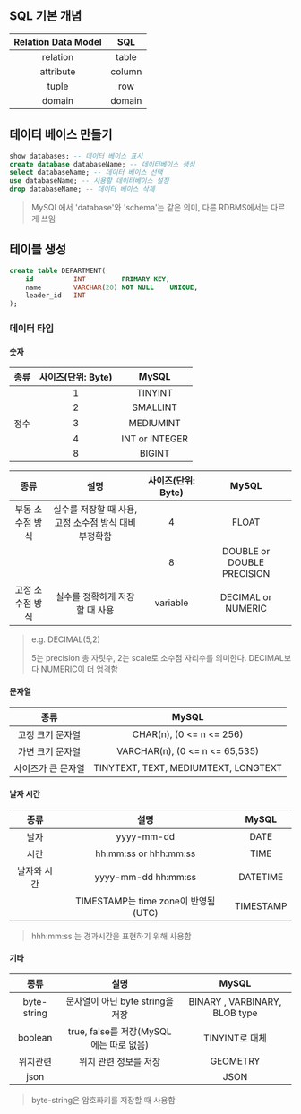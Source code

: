 ## SQL 기본 개념

| Relation Data Model |  SQL   |
| :-----------------: | :----: |
|      relation       | table  |
|      attribute      | column |
|        tuple        |  row   |
|       domain        | domain |

## 데이터 베이스 만들기

```sql
show databases; -- 데이터 베이스 표시
create database databaseName; -- 데이터베이스 생성
select databaseName; -- 데이터 베이스 선택
use databaseName; -- 사용할 데이터베이스 설정
drop databaseName; -- 데이터 베이스 삭제
```

> MySQL에서 'database'와 'schema'는 같은 의미, 다른 RDBMS에서는 다르게 쓰임

## 테이블 생성

```sql
create table DEPARTMENT(
    id          INT         PRIMARY KEY,
    name        VARCHAR(20) NOT NULL    UNIQUE,
    leader_id   INT
);
```

### 데이터 타입

#### 숫자

| 종류  | 사이즈(단위: Byte) |     MySQL      |
| :---: | :----------------: | :------------: |
|       |         1          |    TINYINT     |
|       |         2          |    SMALLINT    |
| 정수  |         3          |   MEDIUMINT    |
|       |         4          | INT or INTEGER |
|       |         8          |     BIGINT     |

|       종류       |                         설명                          | 사이즈(단위: Byte) |           MySQL            |
| :--------------: | :---------------------------------------------------: | :----------------: | :------------------------: |
| 부동 소수점 방식 | 실수를 저장할 때 사용, 고정 소수점 방식 대비 부정확함 |         4          |           FLOAT            |
|                  |                                                       |         8          | DOUBLE or DOUBLE PRECISION |
| 고정 소수점 방식 |            실수를 정확하게 저장할 때 사용             |      variable      |     DECIMAL or NUMERIC     |

> e.g. DECIMAL(5,2)
>
> 5는 precision 총 자릿수, 2는 scale로 소수점 자리수를 의미한다.
> DECIMAL보다 NUMERIC이 더 엄격함

#### 문자열

|        종류        |                MySQL                 |
| :----------------: | :----------------------------------: |
|  고정 크기 문자열  |       CHAR(n), (0 <= n <= 256)       |
|  가변 크기 문자열  |    VARCHAR(n), (0 <= n <= 65,535)    |
| 사이즈가 큰 문자열 | TINYTEXT, TEXT, MEDIUMTEXT, LONGTEXT |

#### 날자 시간

|    종류     |                설명                 |   MySQL   |
| :---------: | :---------------------------------: | :-------: |
|    날자     |             yyyy-mm-dd              |   DATE    |
|    시간     |        hh:mm:ss or hhh:mm:ss        |   TIME    |
| 날자와 시간 |         yyyy-mm-dd hh:mm:ss         | DATETIME  |
|             | TIMESTAMP는 time zone이 반영됨(UTC) | TIMESTAMP |

> hhh:mm:ss 는 경과시간을 표현하기 위해 사용함

#### 기타

|    종류     |                  설명                   |             MySQL             |
| :---------: | :-------------------------------------: | :---------------------------: |
| byte-string |    문자열이 아닌 byte string을 저장     | BINARY , VARBINARY, BLOB type |
|   boolean   | true, false를 저장(MySQL에는 따로 없음) |        TINYINT로 대체         |
|  위치관련   |          위치 관련 정보를 저장          |           GEOMETRY            |
|    json     |                                         |             JSON              |

> byte-string은 암호화키를 저장할 때 사용함
